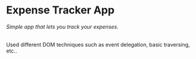 # Expense Tracker App

###### Simple app that lets you track your expenses. 

Used different DOM techniques such as event delegation, basic traversing, etc..
